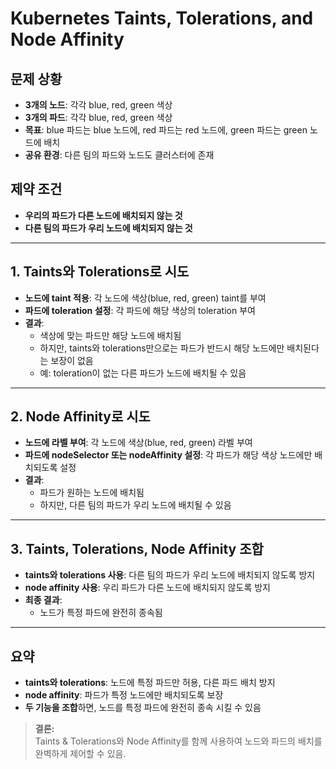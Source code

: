 
# Kubernetes Taints, Tolerations, and Node Affinity

## 문제 상황

- **3개의 노드**: 각각 blue, red, green 색상
- **3개의 파드**: 각각 blue, red, green 색상
- **목표**: blue 파드는 blue 노드에, red 파드는 red 노드에, green 파드는 green 노드에 배치
- **공유 환경**: 다른 팀의 파드와 노드도 클러스터에 존재

## 제약 조건

- **우리의 파드가 다른 노드에 배치되지 않는 것**
- **다른 팀의 파드가 우리 노드에 배치되지 않는 것**

---

## 1. Taints와 Tolerations로 시도

- **노드에 taint 적용**: 각 노드에 색상(blue, red, green) taint를 부여
- **파드에 toleration 설정**: 각 파드에 해당 색상의 toleration 부여
- **결과**:  
  - 색상에 맞는 파드만 해당 노드에 배치됨  
  - 하지만, taints와 tolerations만으로는 파드가 반드시 해당 노드에만 배치된다는 보장이 없음  
  - 예: toleration이 없는 다른 파드가 노드에 배치될 수 있음

---

## 2. Node Affinity로 시도

- **노드에 라벨 부여**: 각 노드에 색상(blue, red, green) 라벨 부여
- **파드에 nodeSelector 또는 nodeAffinity 설정**: 각 파드가 해당 색상 노드에만 배치되도록 설정
- **결과**:  
  - 파드가 원하는 노드에 배치됨  
  - 하지만, 다른 팀의 파드가 우리 노드에 배치될 수 있음

---

## 3. Taints, Tolerations, Node Affinity 조합

- **taints와 tolerations 사용**: 다른 팀의 파드가 우리 노드에 배치되지 않도록 방지
- **node affinity 사용**: 우리 파드가 다른 노드에 배치되지 않도록 방지
- **최종 결과**:  
  - 노드가 특정 파드에 완전히 종속됨

---

## 요약

- **taints와 tolerations**: 노드에 특정 파드만 허용, 다른 파드 배치 방지
- **node affinity**: 파드가 특정 노드에만 배치되도록 보장
- **두 기능을 조합**하면, 노드를 특정 파드에 완전히 종속 시킬 수 있음

> **결론:**  
> Taints & Tolerations와 Node Affinity를 함께 사용하여 노드와 파드의 배치를 완벽하게 제어할 수 있음.
```
